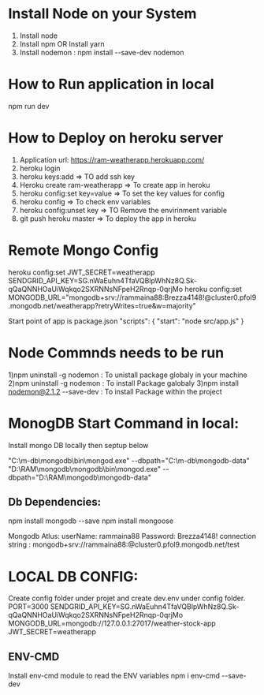 # Install Node on your System
1) Install node
2) Install npm OR Install yarn
3) Install nodemon : npm install --save-dev nodemon

# How to Run application in local
 npm run dev

 
# How to Deploy on heroku server 
1. Application url: https://ram-weatherapp.herokuapp.com/
2. heroku login
3. heroku keys:add  => TO add ssh key
4. Heroku create ram-weatherapp => To create app in heroku
5. heroku config:set key=value  => To set the key values for config
6. heroku config => To check env variables 
7. heroku config:unset key => TO Remove the envirinment variable
8. git push heroku master => To deploy the app in heroku

# Remote Mongo Config
heroku config:set JWT_SECRET=weatherapp SENDGRID_API_KEY=SG.nWaEuhn4TfaVQBlpWhNz8Q.Sk-qQaQNNHOaUiWqkqo2SXRNNsNFpeH2Rnqp-0qrjMo
heroku config:set MONGODB_URL="mongodb+srv://rammaina88:Brezza4148!@cluster0.pfol9.mongodb.net/weatherapp?retryWrites=true&w=majority"

Start point of app is package.json
  "scripts": {
    "start": "node src/app.js"
  }


# Node Commnds needs to be run
1)npm uninstall -g nodemon : To unistall package globaly in your machine
2)npm uninstall -g nodemon : To install Package galobaly
3)npm install nodemon@2.1.2 --save-dev : To install Package within the project



# MonogDB Start Command in local:
Install mongo DB locally then septup below 

"C:\m-db\mongodb\bin\mongod.exe" --dbpath="C:\m-db\mongodb-data"
"D:\RAM\mongodb\mongodb\bin\mongod.exe" --dbpath="D:\RAM\mongodb\mongodb-data"

## Db Dependencies:
 npm install mongodb --save
 npm install mongoose

Mongodb Atlus:
userName: rammaina88
Password: Brezza4148!
connection string : mongodb+srv://rammaina88:<password>@cluster0.pfol9.mongodb.net/test


# LOCAL DB CONFIG: 
Create config folder under projet and create dev.env under config folder.
PORT=3000
SENDGRID_API_KEY=SG.nWaEuhn4TfaVQBlpWhNz8Q.Sk-qQaQNNHOaUiWqkqo2SXRNNsNFpeH2Rnqp-0qrjMo
MONGODB_URL=mongodb://127.0.0.1:27017/weather-stock-app
JWT_SECRET=weatherapp


## ENV-CMD
 Install env-cmd module to read the ENV variables
 npm i env-cmd --save-dev

